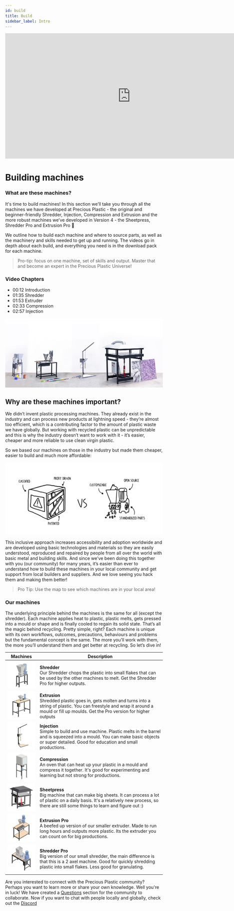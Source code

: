 ```yaml
---
id: build
title: Build
sidebar_label: Intro
---
```


<div class="videocontainer">
  <iframe width="800" height="400" src="https://www.youtube.com/embed/CRM7Jip2swU" frameborder="0" allow="accelerometer; autoplay; encrypted-media; gyroscope; picture-in-picture" allowfullscreen></iframe>
</div>

<style>
:root {
  --highlight: #f29094;
  --hover: #f29094;
}
</style>

<div class="videoChapters">
<div class="videoChaptersMain">

# Building machines

### What are these machines?

It's time to build machines! In this section we’ll take you through all the machines we have developed at Precious Plastic - the original and beginner-friendly Shredder, Injection, Compression and Extrusion and the more robust machines we’ve developed in Version 4 - the Sheetpress, Shredder Pro and Extrusion Pro 💪

We outline how to build each machine and where to source parts, as well as the machinery and skills needed to get up and running. The videos go in depth about each build, and everything you need is in the download pack for each machine.

> Pro-tip: focus on one machine, set of skills and output. Master that and become an expert in the Precious Plastic Universe!


</div>
<div class="videoChaptersSidebar">

### Video Chapters

- 00:12 Introduction
- 01:35 Shredder
- 01:53 Extruder
- 02:33 Compression
- 02:57 Injection

</div>
</div>

![V3 and V4 Machines](assets/Build/v3v4machine.jpg)

## Why are these machines important?

We didn’t invent plastic processing machines. They already exist in the industry and can process new products at lightning speed - they’re almost too efficient, which is a contributing factor to the amount of plastic waste we have globally. But working with recycled plastic can be unpredictable and this is why the industry doesn’t want to work with it - it’s easier, cheaper and more reliable to use clean virgin plastic.

So we based our machines on those in the industry but made them cheaper, easier to build and much more affordable:

![Industry Vs Precious Plastic](assets/Build/industry_vs_pp.svg)

This inclusive approach increases accessibility and adoption worldwide and are developed using basic technologies and materials so they are easily understood, reproduced and repaired by people from all over the world with basic metal and building skills. And since we’ve been doing this together with you (our community) for many years, it’s easier than ever to understand how to build these machines in your local community and get support from local builders and suppliers. And we love seeing you hack them and making them better!

> Pro Tip: Use the map to see which machines are in your local area!

### Our machines

The underlying principle behind the machines is the same for all (except the shredder). Each machine applies heat to plastic, plastic melts, gets pressed into a mould or shape and is finally cooled to regain its solid state. That’s all the magic behind recycling. Pretty simple, right? Each machine is unique with its own workflows, outcomes, precautions, behaviours and problems but the fundamental concept is the same. The more you’ll work with them, the more you’ll understand them and get better at recycling. So let’s dive in!

| Machines   |  Description |
|----------|----------------------|
| <img src="assets/build/thumb-shredder.jpg" width="150"/>           | __Shredder__ <br> Our Shredder chops the plastic into small flakes that can be used by the other machines to melt. Get the Shredder Pro for higher outputs.   |
| <img src="assets/build/thumb-extrusion.jpg" width="150"/>        |  __Extrusion__ <br> Shredded plastic goes in, gets molten and turns into a string of plastic. You can freestyle and wrap it around a mould or fill up moulds. Get the Pro version for higher outputs |
| <img src="assets/build/thumb-injection.jpg" width="150"/>     |  __Injection__ <br> Simple to build and use machine. Plastic melts in the barrel and is squeezed into a mould. You can make basic objects or super detailed. Good for education and small productions.   |
| <img src="assets/build/thumb-compression.jpg" width="150"/>  |  __Compression__ <br> An oven that can heat up your plastic in a mould and compress it together. It's good for experimenting and learning but not strong for productions. |
| <img src="assets/build/thumb-sheetpress.jpg" width="150"/> |  __Sheetpress__ <br> Big machine that can make big sheets. It can process a lot of plastic on a daily basis. It's a relatively new process, so there are still some things to learn and figure out :) |
| <img src="assets/build/thumb-extrusion-pro.jpg" width="150"/> |  __Extrusion Pro__ <br> A beefed up version of our smaller extruder. Made to run long hours and outputs more plastic. Its the extruder you can count on for big productions.   |
| <img src="assets/build/thumb-shredder-pro.jpg" width="150"/> |  __Shredder Pro__ <br> Big version of our small shredder, the main difference is that this is a 2 axel machine. Good for quickly shredding plastic into small flakes. Less good for granulating.  |

<p class="note">Are you interested to connect with the Precious Plastic community? Perhaps you want to learn more or share your own knowledge. Well you're in luck! We have created a <a href="https://community.preciousplastic.com/questions">Questions</a> section for the community to collaborate. Now if you want to chat with people locally and globally, check out the <a href="https://discord.gg/gwkbpsWbAB">Discord</a></p>
